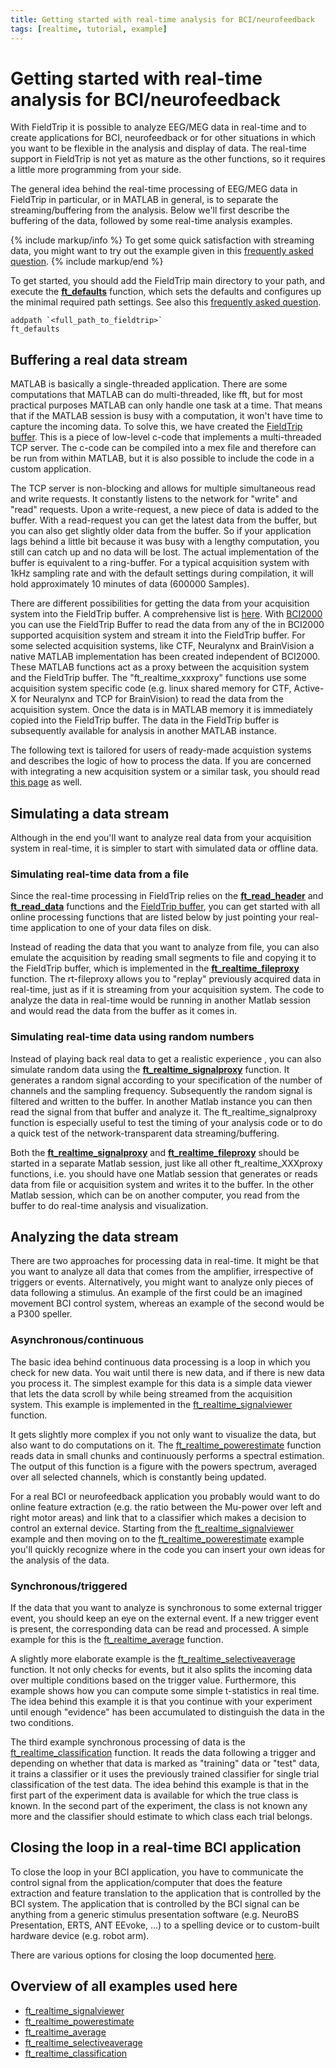 ```yaml
---
title: Getting started with real-time analysis for BCI/neurofeedback
tags: [realtime, tutorial, example]
---
```


# Getting started with real-time analysis for BCI/neurofeedback

With FieldTrip it is possible to analyze EEG/MEG data in real-time and to create applications for BCI, neurofeedback or for other situations in which you want to be flexible in the analysis and display of data. The real-time support in FieldTrip is not yet as mature as the other functions, so it requires a little more programming from your side.

The general idea behind the real-time processing of EEG/MEG data in FieldTrip in particular, or in MATLAB in general, is to separate the streaming/buffering from the analysis. Below we'll first describe the buffering of the data, followed by some real-time analysis examples.

{% include markup/info %}
To get some quick satisfaction with streaming data, you might want to try out the example given in this [frequently asked question](/faq/how_should_i_get_started_with_the_fieldtrip_realtime_buffer).
{% include markup/end %}

To get started, you should add the FieldTrip main directory to your path, and execute the **[ft_defaults](/reference/ft_defaults)** function, which sets the defaults and configures up the minimal required path settings. See also this [frequently asked question](/faq/should_i_add_fieldtrip_with_all_subdirectories_to_my_matlab_path).

    addpath `<full_path_to_fieldtrip>`
    ft_defaults

## Buffering a real data stream

MATLAB is basically a single-threaded application. There are some computations that MATLAB can do multi-threaded, like fft, but for most practical purposes MATLAB can only handle one task at a time. That means that if the MATLAB session is busy with a computation, it won't have time to capture the incoming data. To solve this, we have created the [FieldTrip buffer](/development/realtime/buffer_overview). This is a piece of low-level c-code that implements a multi-threaded TCP server. The c-code can be compiled into a mex file and therefore can be run from within MATLAB, but it is also possible to include the code in a custom application.

The TCP server is non-blocking and allows for multiple simultaneous read and write requests. It constantly listens to the network for "write" and "read" requests. Upon a write-request, a new piece of data is added to the buffer. With a read-request you can get the latest data from the buffer, but you can also get slightly older data from the buffer. So if your application lags behind a little bit because it was busy with a lengthy computation, you still can catch up and no data will be lost. The actual implementation of the buffer is equivalent to a ring-buffer. For a typical acquisition system with 1kHz sampling rate and with the default settings during compilation, it will hold approximately 10 minutes of data (600000 Samples).

There are different possibilities for getting the data from your acquisition system into the FieldTrip buffer. A comprehensive list is [here](/development/realtime). With [BCI2000](/development/realtime/bci2000) you can use the FieldTrip Buffer to read the data from any of the in BCI2000 supported acquisition system and stream it into the FieldTrip buffer. For some selected acquisition systems, like CTF, Neuralynx and BrainVision a native MATLAB implementation has been created independent of BCI2000. These MATLAB functions act as a proxy between the acquisition system and the FieldTrip buffer. The "ft_realtime_xxxproxy" functions use some acquisition system specific code (e.g. linux shared memory for CTF, Active-X for Neuralynx and TCP for BrainVision) to read the data from the acquisition system. Once the data is in MATLAB memory it is immediately copied into the FieldTrip buffer. The data in the FieldTrip buffer is subsequently available for analysis in another MATLAB instance.

The following text is tailored for users of ready-made acquistion systems and describes the logic of how to process the data. If you are concerned with integrating a new acquisition system or a similar task, you should read [this page](/development/realtime/buffer_overview) as well.

## Simulating a data stream

Although in the end you'll want to analyze real data from your acquisition system in real-time, it is simpler to start with simulated data or offline data.

### Simulating real-time data from a file

Since the real-time processing in FieldTrip relies on the **[ft_read_header](/reference/ft_read_header)** and **[ft_read_data](/reference/ft_read_data)** functions and the [FieldTrip buffer](/development/realtime/buffer), you can get started with all online processing functions that are listed below by just pointing your real-time application to one of your data files on disk.

Instead of reading the data that you want to analyze from file, you can also emulate the acquisition by reading small segments to file and copying it to the FieldTrip buffer, which is implemented in the **[ft_realtime_fileproxy](/reference/ft_realtime_fileproxy)** function. The rt-fileproxy allows you to "replay" previously acquired data in real-time, just as if it is streaming from your acquisition system. The code to analyze the data in real-time would be running in another Matlab session and would read the data from the buffer as it comes in.

### Simulating real-time data using random numbers

Instead of playing back real data to get a realistic experience , you can also simulate random data using the **[ft_realtime_signalproxy](/reference/ft_realtime_signalproxy)** function. It generates a random signal according to your specification of the number of channels and the sampling frequency. Subsequently the random signal is filtered and written to the buffer. In another Matlab instance you can then read the signal from that buffer and analyze it. The ft_realtime_signalproxy function is especially useful to test the timing of your analysis code or to do a quick test of the network-transparent data streaming/buffering.

Both the **[ft_realtime_signalproxy](/reference/ft_realtime_signalproxy)** and **[ft_realtime_fileproxy](/reference/ft_realtime_fileproxy)** should be started in a separate Matlab session, just like all other ft_realtime_XXXproxy functions, i.e. you should have one Matlab session that generates or reads data from file or acquisition system and writes it to the buffer. In the other Matlab session, which can be on another computer, you read from the buffer to do real-time analysis and visualization.

## Analyzing the data stream

There are two approaches for processing data in real-time. It might be that you want to analyze all data that comes from the amplifier, irrespective of triggers or events. Alternatively, you might want to analyze only pieces of data following a stimulus. An example of the first could be an imagined movement BCI control system, whereas an example of the second would be a P300 speller.

### Asynchronous/continuous

The basic idea behind continuous data processing is a loop in which you check for new data. You wait until there is new data, and if there is new data you process it. The simplest example for this data is a simple data viewer that lets the data scroll by while being streamed from the acquisition system. This example is implemented in the [ft_realtime_signalviewer](/example/ft_realtime_signalviewer) function.

It gets slightly more complex if you not only want to visualize the data, but also want to do computations on it. The [ft_realtime_powerestimate](/example/ft_realtime_powerestimate) function reads data in small chunks and continuously performs a spectral estimation. The output of this function is a figure with the powers spectrum, averaged over all selected channels, which is constantly being updated.

For a real BCI or neurofeedback application you probably would want to do online feature extraction (e.g. the ratio between the Mu-power over left and right motor areas) and link that to a classifier which makes a decision to control an external device. Starting from the [ft_realtime_signalviewer](/example/ft_realtime_signalviewer) example and then moving on to the [ft_realtime_powerestimate](/example/ft_realtime_powerestimate) example you'll quickly recognize where in the code you can insert your own ideas for the analysis of the data.

### Synchronous/triggered

If the data that you want to analyze is synchronous to some external trigger event, you should keep an eye on the external event. If a new trigger event is present, the corresponding data can be read and processed. A simple example for this is the [ft_realtime_average](/example/ft_realtime_average) function.

A slightly more elaborate example is the [ft_realtime_selectiveaverage](/example/ft_realtime_selectiveaverage) function. It not only checks for events, but it also splits the incoming data over multiple conditions based on the trigger value. Furthermore, this example shows how you can compute some simple t-statistics in real time. The idea behind this example it is that you continue with your experiment until enough "evidence" has been accumulated to distinguish the data in the two conditions.

The third example synchronous processing of data is the [ft_realtime_classification](/example/ft_realtime_classification) function. It reads the data following a trigger and depending on whether that data is marked as "training" data or "test" data, it trains a classifier or it uses the previously trained classifier for single trial classification of the test data. The idea behind this example is that in the first part of the experiment data is available for which the true class is known. In the second part of the experiment, the class is not known any more and the classifier should estimate to which class each trial belongs.

## Closing the loop in a real-time BCI application

To close the loop in your BCI application, you have to communicate the control signal from the application/computer that does the feature extraction and feature translation to the application that is controlled by the BCI system. The application that is controlled by the BCI signal can be anything from a generic stimulus presentation software (e.g. NeuroBS Presentation, ERTS, ANT EEvoke, ...) to a spelling device or to custom-built hardware device (e.g. robot arm).

There are various options for closing the loop documented [here](/development/realtime/closing_the_loop).

## Overview of all examples used here

- [ft_realtime_signalviewer](/example/ft_realtime_signalviewer)
- [ft_realtime_powerestimate](/example/ft_realtime_powerestimate)
- [ft_realtime_average](/example/ft_realtime_average)
- [ft_realtime_selectiveaverage](/example/ft_realtime_selectiveaverage)
- [ft_realtime_classification](/example/ft_realtime_classification)
